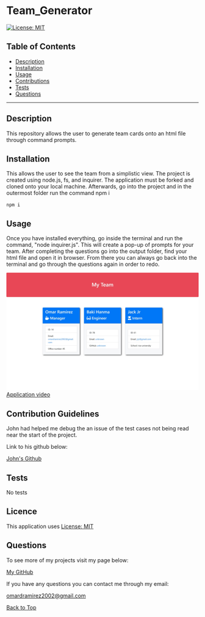 # Team_Generator
[![License: MIT](https://img.shields.io/badge/License-MIT-yellow.svg)](https://opensource.org/licenses/MIT)  

## Table of Contents

* [Description](#Description "Goto Description")
* [Installation](#Installation "Goto Installation")
* [Usage](#Usage "Goto Usage")
* [Contributions](#Contributions "Goto Contributions")
* [Tests](#Tests "Goto Tests")
* [Questions](#Questions "Goto Questions")
- - - -


## Description

This repository allows the user to generate team cards onto an html file through command prompts. 

## Installation

This allows the user to see the team from a simplistic view. The project is created using node.js, fs, and inquirer. The application must be forked and cloned onto your local machine. Afterwards, go into the project and in the outermost folder run the command npm i
````
npm i
````


## Usage

Once you have installed everything, go inside the terminal and run the command, "node inquirer.js". This will create a pop-up of prompts for your team. After completing the questions go into the output folder, find your html file and open it in browser. From there you can always go back into the terminal and go through the questions again in order to redo.

![Application in action](./images/My_team.jpeg)
[Application video](https://watch.screencastify.com/v/Ctcb8cy0Dc1WEuv3zDil)

## Contribution Guidelines

John had helped me debug the an issue of the test cases not being read near the start of the project.

Link to his github below:

[John's Github](https://github.com/ESThing64)


## Tests

No tests


## Licence

This application uses [License: MIT](https://opensource.org/licenses/MIT)


## Questions

To see more of my projects visit my page below:

[My GitHub](https://github.com/BossyLemon0)

If you have any questions you can contact me through my email:

omardramirez2002@gmail.com

[Back to Top](#Team_Generator "Goto top")
